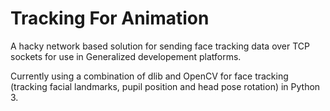# Tracking For Animation

A hacky network based solution for sending face tracking data over TCP sockets for use in Generalized developement platforms.

Currently using a combination of dlib and OpenCV for face tracking (tracking facial landmarks, pupil position and head pose rotation) in Python 3.
